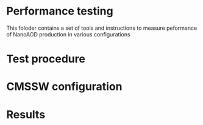 # Performance testing
This foloder contains a set of tools and instructions to measure 
peformance of NanoAOD production in various configurations

# Test procedure

# CMSSW configuration

# Results
